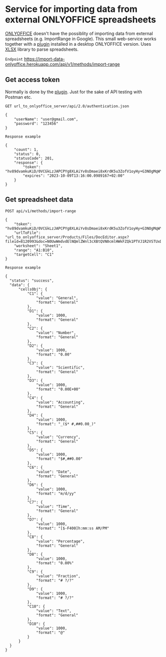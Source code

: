 # Service for importing data from external ONLYOFFICE spreadsheets

[ONLYOFFICE](https://www.onlyoffice.com/) doesn't have the possiblity of importing data from external spreadsheets (e.g. ImportRange in Google). This small web-service works together with a [plugin](https://github.com/dandm1986/Import_Data_Plugin_ONLYOFFICE) installed in a desktop ONLYOFFICE version. Uses [XLSX](https://www.npmjs.com/package/xlsx) library to parse spreadsheets.

`Endpoint` https://import-data-onlyoffice.herokuapp.com/api/v1/methods/import-range

## Get access token

Normally is done by the [plugin](https://github.com/dandm1986/Import_Data_Plugin_ONLYOFFICE). Just for the sake of API testing with Postman etc.

`GET url_to_onlyoffice_server/api/2.0/authentication.json`

```
{
    "userName": "user@gmail.com",
    "password": "123456"
}
```

`Response example`

```
{
    "count": 1,
    "status": 0,
    "statusCode": 201,
    "response": {
        "token": "hv89dvamkuKiD/0VCGkLzJAPCPYg8XLAiYv8sDmaei8xKrdK5u3ZofV1oyHy+G3NOgMqWYNbRIIE8LIAQlSke0AXjNMlRxx16cfKQoa60W6RiMMoJroSEQjhAgUTP3adXqEN0cMm+UsRt1pPYns9u+Nby1qpAFg8Y9mz8a1lMs=",
        "expires": "2023-10-09T13:16:00.0989167+02:00"
    }
}

```

## Get spreadsheet data

`POST api/v1/methods/import-range`

```
{
    "token": "hv89dvamkuKiD/0VCGkLzJAPCPYg8XLAiYv8sDmaei8xKrdK5u3ZofV1oyHy+G3NOgMqWYNbRIIE8LIAQlSke0AXjNMlRxx16cfKQoa60W6RiMMoJroSEQjhAgUTP3adXqEN0cMm+UsRt1pPYns9u+Nby1qpAFg8Y9mz8a1lMs=",
    "urlToFile": "url_to_onlyoffice_server/Products/Files/DocEditor.aspx?fileid=8120993&doc=N0UwWmdvdElNQmlZWnl3cXBtQVN0cmlHWkFZQk1PTVJ1R2VSTUxDcUY3cz0_IjgxMjA5OTMi0",
    "worksheet": "Sheet1",
    "range": "A1:B10",
    "targetCell": "C1"
}
```

`Response example`

```
{
  "status": "success",
  "data": {
      "cellsObj": {
          "C1": {
              "value": "General",
              "format": "General"
          },
          "D1": {
              "value": 1000,
              "format": "General"
          },
          "C2": {
              "value": "Number",
              "format": "General"
          },
          "D2": {
              "value": 1000,
              "format": "0.00"
          },
          "C3": {
              "value": "Scientific",
              "format": "General"
          },
          "D3": {
              "value": 1000,
              "format": "0.00E+00"
          },
          "C4": {
              "value": "Accounting",
              "format": "General"
          },
          "D4": {
              "value": 1000,
              "format": "_($* #,##0.00_)"
          },
          "C5": {
              "value": "Currency",
              "format": "General"
          },
          "D5": {
              "value": 1000,
              "format": "$#,##0.00"
          },
          "C6": {
              "value": "Date",
              "format": "General"
          },
          "D6": {
              "value": 1000,
              "format": "m/d/yy"
          },
          "C7": {
              "value": "Time",
              "format": "General"
          },
          "D7": {
              "value": 1000,
              "format": "[$-F400]h:mm:ss AM/PM"
          },
          "C8": {
              "value": "Percentage",
              "format": "General"
          },
          "D8": {
              "value": 1000,
              "format": "0.00%"
          },
          "C9": {
              "value": "Fraction",
              "format": "# ?/?"
          },
          "D9": {
              "value": 1000,
              "format": "# ?/?"
          },
          "C10": {
              "value": "Text",
              "format": "General"
          },
          "D10": {
              "value": 1000,
              "format": "@"
          }
      }
  }
}
```
